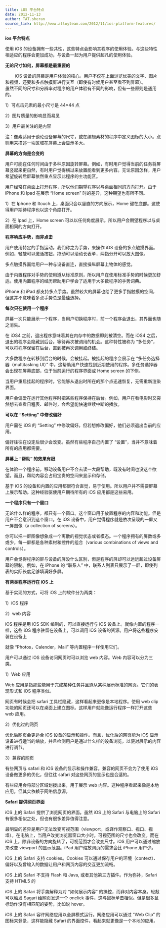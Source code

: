 ```yaml
---
title: iOS 平台特点
date: 2012-11-13
author: TAT.sheran
source_link: http://www.alloyteam.com/2012/11/ios-platform-features/
---
```


**ios 平台特点**

使用 iOS 的设备拥有一些共性，这些特点会影响其程序的使用体验。与这些特性相适应的程序会更加成功，与设备一起为用户提供超凡的使用体验。  

**无论尺寸如何，屏幕都是最重要的**

        iOS 设备的屏幕是用户体验的核心。用户不仅在上面浏览优美的文字、图片和视频，还要和多点触摸屏进行交互（即使有时候用户甚至看不到屏幕）。  
虽然不同的尺寸和分辨率对程序的用户体验有不同的影响，但有一些原则是通用的。

1）可点击元素的最小尺寸是 44×44 点

2）图片质量的影响显而易见

3）用户最关注的是内容

注：像素适用于谈论设备屏幕的尺寸，或在编辑素材的程序中定义图标的大小。点则用来描述一块区域在屏幕上会显示多大。

**屏幕的方向是会变的**

用户可能在任何时间由于多种原因旋转屏幕。例如，有时用户觉得当前的任务将屏幕竖起来更自然，有时用户觉得横过来放置能看到更多内容。无论原因怎样，用户希望旋转后屏幕依然重点显示此程序的主功能区。

用户经常在桌面上打开程序，所以他们期望程序以与桌面相同的方向打开。由于 iPhone 和 Ipad 在展示 “Home screen” 时的差异，这种期望也有所不同。

1）在 Iphone 和 Itouch 上，桌面只会以竖直的方向展示，Home 键在底部。这使得用户期待程序也以这个角度打开。

2）在 Ipad 上，Home screen 可以以任何角度展示。所以用户会期望程序以与桌面相同的方向打开。

**程序响应手势，而非点击**

用户使用特定的手指运动，我们称之为手势，来操作 iOS 设备的多点触摸界面。例如，轻敲可以激活按钮，拖动可以滚动长表单，两指分开可以放大图像。

多点触摸界面给用户一种与设备直连，直接操纵屏幕上物体的感觉。

由于内置程序对手势的使用遵从标准原则，所以用户在使用标准手势的时候更加舒适。使用内置程序的经历帮助用户学会了适用于大多数程序的手势词典。

iPhone 和 iPad 都支持多点手势。虽然较大的屏幕也给了更多手指触摸的空间，但这并不意味着多点手势总是最佳选择。

**每次只在使用一个程序**

屏幕一次只能展示一个程序，当用户切换程序时，前一个程序会退出，其界面也随之消失。

在 iOS4 之前，退出程序意味着其在内存中的数据即刻被清空。而在 iOS4 之后，退出的程序会隐藏到后台，等待再次被调用的机会。这种特性被称为 “多任务”，可以将程序保留在后台，直到被再次调用或终结。

大多数程序在转移到后台的时候，会被挂起。被挂起的程序会展示在 “多任务选择器（multitasking UI）” 中，这帮助用户快速找到近期使用的程序。多任务选择器会出现在屏幕底部，位于当前运行的程序界面或 Home screen 的下侧。

当用户重启挂起的程序时，它能够从退出时所在的那个点迅速恢复，无需重新渲染界面。

用户会偏爱在运行其他程序时把某些程序保持在后台。例如，用户在看电影时又突然想去查看日程表、邮件时，会希望能快速继续中断的播放。

**可以在 “Setting” 中修改偏好**

用户需在 iOS 的 “Setting” 中修改偏好。但若想修改偏好，他们必须退出当前的应用。

偏好往往在设定后很少会改变。虽然有些程序自己内置了 “设置”，当并不意味着所有的应用都需要。

**屏幕上 “帮助” 的效果有限**

在体验一个程序前，移动设备用户不会去读一大段帮助，既没有时间也没这个欲望。而且，帮助内容会占用宝贵的空间来显示和存储。

基于 iOS 的设备和内置的应用都很符合直觉，易于使用。所以用户并不需要屏幕上展示帮助。这种经验驱使用户期待所有的 iOS 应用都是这些易用。

**一个程序只有一个窗口**

无论什么样的程序，都只有一个窗口。这个窗口用于放置程序的内容和功能。但是用户不会意识到这个窗口。在 iOS 设备中，用户觉得程序就是依次呈现的一屏又一屏图像（a collection of screens）。

你可以把一屏图像想象成一个离散的视觉状态或者模态。一个程序拥有的屏数或多或少，每一屏都是各种素材和控件的组合（various combinations of views and controls）。

用户会觉得程序的屏与设备的屏没什么区别，但是程序的屏却可以远远超过设备屏幕的限制。例如，在 iPhone 的 “联系人” 中，联系人列表只展示了一屏，即使列表的实际长度足够填满好多屏。

**有两类程序运行在 iOS 上**

基于实现的方式，可将 iOS 上的软件分为两类：

1）iOS 程序

2）web 内容

iOS 程序是用 iOS SDK 编制的，可以直接运行与 iOS 设备上。就像内置的程序一样，这些 iOS 程序驻留在设备上，可以调用 iOS 设备的资源。用户将这些程序安装在设备上

就像 “Photos，Calender，Mail” 等内置程序一样使用它们。

用户可以通过 iOS 设备访问网页时可以浏览 web 内容。Web 内容可以分为三类。

1）Web 应用

Web 应用是指那些能用于完成某种任务并且遵从某种展示标准的网页。它们的表现形式和 iOS 程序类似。

网页有时候会把 safari 工具栏隐藏，这样看起来更像是本地程序。使用 web clip 功能的网页还可以在桌面上建立图标。这样用户就能像运行程序一样打开这些 web 应用。

2）优化过的网页

优化后网页会更适合 iOS 设备的显示和操作。而且，优化后的网页能为 iOS 显示设备进行适当的缩放，并且检测用户是通过什么样的设备浏览，以便对展示的内容进行调节。

3）兼容的网页

有些网页与 safari 和 iOS 设备的显示和操作兼容。兼容的网页不会为了使用 iOS 设备做更多的优化，但往往 safari 对这些网页的显示也是合适的。

有些应用会将部分区域划拨出来，用于展示 web 内容。这种程序看起来像是本地应用，但其实依赖于网络信息源。

**Safari 提供网页界面**

iOS 上的 Safari 提供了浏览网页的界面。虽然 iOS 上的 Safari 与电脑上的 Safari 有很多相似之处，但也有很多差异值得注意。

最明显的差异是用户无法改变可视范围（viewport，或译作观察口、视口、视埠）。在电脑上，当用户改变浏览器窗口大小时，可视范围的尺寸也会改变。而在 iOS 上，除非设备的方向旋转了，可视范围才会改变尺寸。iOS 用户可以通过缩放来改变 viewport 的显示范围。iPad 用户缩放网页的需求会比 iPhone 用户少。

iOS 上的 Safari 支持 cookies。Cookies 可以通过保存用户的环境（context）、偏好以及曾输入的数据让用户和网页内容的交互更加流畅。

iOS 上的 Safari 不支持 Flash 和 Java, 或者其他第三方插件。作为弥补，Safari 支持 HTML5 的<audio> 和<video> 标记，用以播放音频和视频的流媒体。此外还有 JavaScript 和 CSS3 的变形，透明和运动效果，用以展示动态内容。

iOS 上的 Safari 将手势解释为对 “如何展示内容” 的操控，而非对内容本身。轻敲可以触发 Sagari 给网页发送一个 onclick 事件，这与鼠标单击相似。但是很多鼠标动作没有相匹配的姿势，比如说 hover。

iOS 上的 Safari 容许网络应用以全屏模式运行。网络应用可以通过 “Web Clip” 的图标来登录，这样能隐藏 Safari 的界面控件，看起来就更像是一个本地的应用。